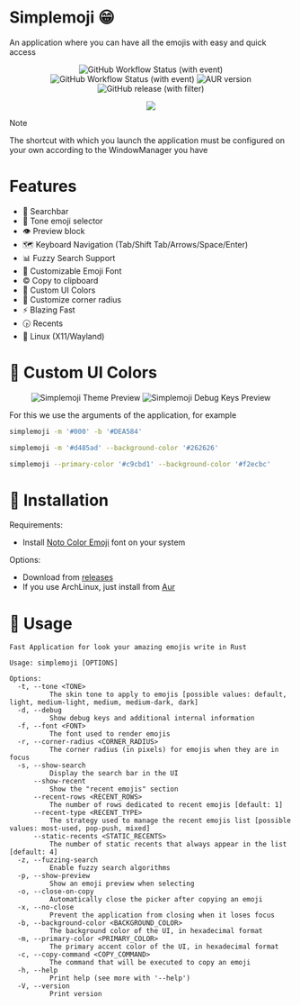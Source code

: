 # Simplemoji 😁
An application where you can have all the emojis with easy and quick access

<p align="center">
  <img alt="GitHub Workflow Status (with event)" src="https://img.shields.io/github/actions/workflow/status/SergioRibera/simplemoji/ci.yml?label=ci">
  <img alt="GitHub Workflow Status (with event)" src="https://img.shields.io/github/actions/workflow/status/SergioRibera/simplemoji/release.yml">
  <img alt="AUR version" src="https://img.shields.io/aur/version/simplemoji?link=https%3A%2F%2Faur.archlinux.org%2Fpackages%2Fsimplemoji">
  <img alt="GitHub release (with filter)" src="https://img.shields.io/github/v/release/SergioRibera/simplemoji?link=https%3A%2F%2Fgithub.com%2FSergioRibera%2FSimplemoji%2Freleases">
</p>

<p align="center">
  <img src="https://github.com/user-attachments/assets/5aed54e0-e71d-4b3b-ad20-a544dedd59f1" />
</p>

> [!NOTE]
> The shortcut with which you launch the application must be configured on your own according to the WindowManager you have

# Features
- 🔎 Searchbar
- 👋 Tone emoji selector
- 👁️ Preview block
- 🗺️ Keyboard Navigation (Tab/Shift Tab/Arrows/Space/Enter)
- 📊 Fuzzy Search Support
- 🔣 Customizable Emoji Font
- ©️ Copy to clipboard
- 🎨 Custom UI Colors
- 🔘 Customize corner radius
- ⚡ Blazing Fast
- 🕟 Recents
- 🐧 Linux (X11/Wayland)

# 🎨 Custom UI Colors
<p align="center">
  <img alt="Simplemoji Theme Preview" src="https://github.com/user-attachments/assets/6217bc36-3b5a-4b42-96c1-c225d49498fd"/>
  <img alt="Simplemoji Debug Keys Preview" src="https://github.com/user-attachments/assets/aec32063-5150-4dea-acc0-5083ad40f788" />
</p>

For this we use the arguments of the application, for example
```sh
simplemoji -m '#000' -b '#DEA584'
```

```sh
simplemoji -m '#d485ad' --background-color '#262626'
```

```sh
simplemoji --primary-color '#c9cbd1' --background-color '#f2ecbc'
```


# 💽 Installation
Requirements:
 - Install [Noto Color Emoji](https://fonts.google.com/noto/specimen/Noto+Color+Emoji) font on your system

Options:
- Download from [releases](https://github.com/SergioRibera/Simplemoji/releases)
- If you use ArchLinux, just install from [Aur](https://aur.archlinux.org/packages/simplemoji)

# 🙇 Usage
```
Fast Application for look your amazing emojis write in Rust

Usage: simplemoji [OPTIONS]

Options:
  -t, --tone <TONE>
          The skin tone to apply to emojis [possible values: default, light, medium-light, medium, medium-dark, dark]
  -d, --debug
          Show debug keys and additional internal information
  -f, --font <FONT>
          The font used to render emojis
  -r, --corner-radius <CORNER_RADIUS>
          The corner radius (in pixels) for emojis when they are in focus
  -s, --show-search
          Display the search bar in the UI
      --show-recent
          Show the "recent emojis" section
      --recent-rows <RECENT_ROWS>
          The number of rows dedicated to recent emojis [default: 1]
      --recent-type <RECENT_TYPE>
          The strategy used to manage the recent emojis list [possible values: most-used, pop-push, mixed]
      --static-recents <STATIC_RECENTS>
          The number of static recents that always appear in the list [default: 4]
  -z, --fuzzing-search
          Enable fuzzy search algorithms
  -p, --show-preview
          Show an emoji preview when selecting
  -o, --close-on-copy
          Automatically close the picker after copying an emoji
  -x, --no-close
          Prevent the application from closing when it loses focus
  -b, --background-color <BACKGROUND_COLOR>
          The background color of the UI, in hexadecimal format
  -m, --primary-color <PRIMARY_COLOR>
          The primary accent color of the UI, in hexadecimal format
  -c, --copy-command <COPY_COMMAND>
          The command that will be executed to copy an emoji
  -h, --help
          Print help (see more with '--help')
  -V, --version
          Print version
```
